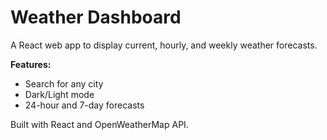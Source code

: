 # Weather Dashboard

A React web app to display current, hourly, and weekly weather forecasts.

**Features:**
- Search for any city
- Dark/Light mode
- 24-hour and 7-day forecasts

Built with React and OpenWeatherMap API.
